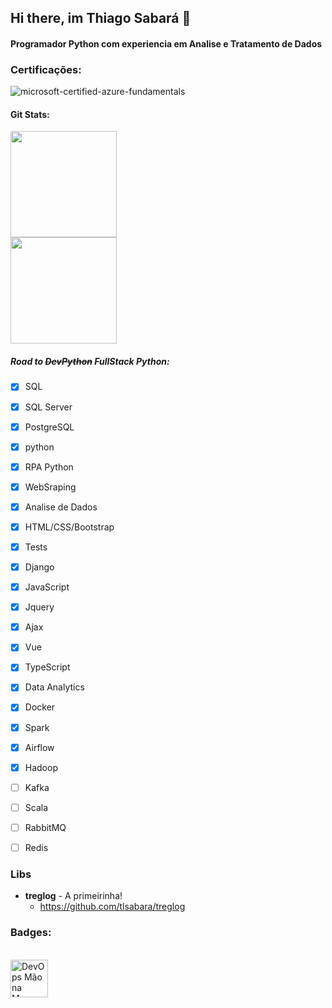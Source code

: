 ## Hi there, im Thiago Sabará 👋
#### Programador Python com experiencia em Analise e Tratamento de Dados 


### Certificações:
![microsoft-certified-azure-fundamentals](https://user-images.githubusercontent.com/78706759/232228919-533e4f7a-621f-4767-853f-ff7d68ccdfac.png)


#### Git Stats:
<div align="left">
  <a href="https://www.linkedin.com/in/tlsabara/">
  <img height="170em" src="https://github-readme-stats.vercel.app/api?username=tlsabara&show_icons=true&theme=slateorange&include_all_commits=true&count_private=true"/>
  </a><br>
  <img height="170em" src="https://github-readme-stats.vercel.app/api/top-langs/?username=tlsabara&layout=compact&langs_count=7&theme=slateorange"/>
</div>

##### Road to ~~DevPython~~ FullStack Python: 
- [x] SQL 
- [x] SQL Server 
- [x] PostgreSQL
- [x] python 
- [x] RPA Python 
- [x] WebSraping
- [x] Analise de Dados 
- [x] HTML/CSS/Bootstrap 
- [x] Tests
- [x] Django
- [x] JavaScript
- [x] Jquery
- [x] Ajax
- [X] Vue
- [x] TypeScript
- [x] Data Analytics
- [x] Docker
- [x] Spark
- [x] Airflow 
- [x] Hadoop
- [ ] Kafka
- [ ] Scala
- [ ] RabbitMQ
- [ ] Redis



### Libs

<div>

  
* **treglog** - A primeirinha!
  * https://github.com/tlsabara/treglog
  
</div>





### Badges:
<div>
    <br>
    <a href="https://creds.arruda.io/events/devops_mao_na_massa_github/e3715232-c3c6-4c76-ad49-525bb048b92f">
        <img  height="60em" src="https://creds.arruda.io/events/devops_mao_na_massa_github/badge.png" alt="DevOps Mão na Massa GitHub" title="DevOps Mão na Massa GitHub" />
    </a>
</div>

